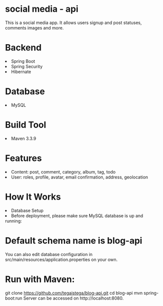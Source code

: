 # social media - api
This is a social media app. It allows users signup and post statuses, comments images and more.

# Backend
<li>Spring Boot</li>
<li>Spring Security</li>
<li>Hibernate</li>

# Database
<li>MySQL</li>

# Build Tool
<li>Maven 3.3.9</li>

# Features
<li>Content: post, comment, category, album, tag, todo</li>
<li>User: roles, profile, avatar, email confirmation, address, geolocation</li>

# How It Works
<li>Database Setup</li>
<li>Before deployment, please make sure MySQL database is up and running:</li>

# Default schema name is blog-api
You can also edit database configuration in src/main/resources/application.properties on your own.

# Run with Maven:
git clone https://github.com/tegaistega/blog-api.git
cd blog-api
mvn spring-boot:run
Server can be accessed on http://localhost:8080.
